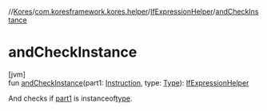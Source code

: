 //[Kores](../../../index.md)/[com.koresframework.kores.helper](../index.md)/[IfExpressionHelper](index.md)/[andCheckInstance](and-check-instance.md)

# andCheckInstance

[jvm]\
fun [andCheckInstance](and-check-instance.md)(part1: [Instruction](../../com.koresframework.kores/-instruction/index.md), type: [Type](https://docs.oracle.com/javase/8/docs/api/java/lang/reflect/Type.html)): [IfExpressionHelper](index.md)

And checks if [part1](and-check-instance.md) is instanceof[type](and-check-instance.md).

